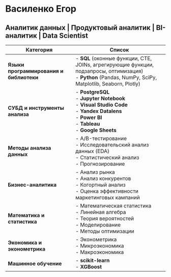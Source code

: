 # Василенко Егор 
## Аналитик данных | Продуктовый аналитик | BI-аналитик | Data Scientist
| **Категория**                                | **Список**                                                                                                                                                                |
|----------------------------------------------|---------------------------------------------------------------------------------------------------------------------------------------------------------------------------|
| **Языки программирования и библиотеки**      | - **SQL** (оконные функции, CTE, JOINs, агрегирующие функции, подзапросы, оптимизация)<br/>- **Python** (Pandas, NumPy, SciPy, Matplotlib, Seaborn, Plotly)               |
| **СУБД и инструменты анализа**               | - **PostgreSQL**<br/>- **Jupyter Notebook**<br/>- **Visual Studio Code**<br/>- **Yandex Datalens**<br/>-  **Power BI**<br/>-  **Tableau**<br/>- **Google Sheets**         |
| **Методы анализа данных**                    | - A/B-тестирование<br/>- Исследовательский анализ данных (EDA)<br/>- Статистический анализ<br/>- Прогнозирование                                                          |
| **Бизнес-аналитика**                         | - Анализ рынка<br/>- Анализ конкурентов<br/>- Когортный анализ<br/>- Оценка эффективности маркетинговых кампаний                                                          |
| **Математика и статистика**                  | - Математическая статистика<br/>- Линейная алгебра<br/>- Теория вероятностей<br/>- Моделирование<br/>- Методы оптимизации                                                 |
| **Экономика и эконометрика**                 | - Эконометрика<br/>- Микроэкономика<br/>- Макроэкономика                                                                                                                  |
| **Машинное обучение**                        | - **scikit-learn**<br/>- **XGBoost**                                                                                                                                      |
